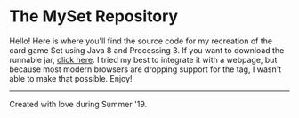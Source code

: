 <h1> The MySet Repository </h1>
<p> Hello! Here is where you'll find the source code for my recreation of the card game Set using Java 8 and Processing 3. If you want to download the runnable jar, <a href="https://jiroger.github.io/assets/code/MySetRunnable.jar">click here</a>. I tried my best to integrate it with a webpage, but because most modern browsers are dropping support for the <applet> tag, I wasn't able to make that possible. Enjoy!
  
  <hr>
<p> Created with love during Summer '19. </p>
